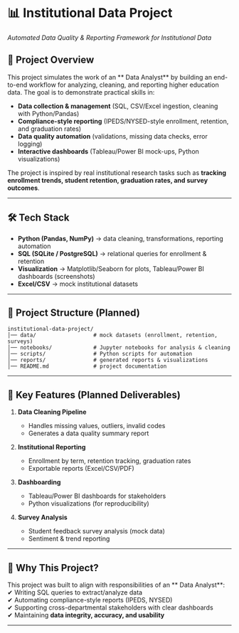 # 📊 Institutional Data Project  
_Automated Data Quality & Reporting Framework for Institutional Data_

## 🔎 Project Overview  
This project simulates the work of an ** Data Analyst** by building an end-to-end workflow for analyzing, cleaning, and reporting higher education data. The goal is to demonstrate practical skills in:  
- **Data collection & management** (SQL, CSV/Excel ingestion, cleaning with Python/Pandas)  
- **Compliance-style reporting** (IPEDS/NYSED-style enrollment, retention, and graduation rates)  
- **Data quality automation** (validations, missing data checks, error logging)  
- **Interactive dashboards** (Tableau/Power BI mock-ups, Python visualizations)  

The project is inspired by real institutional research tasks such as **tracking enrollment trends, student retention, graduation rates, and survey outcomes**.

---

## 🛠️ Tech Stack  
- **Python (Pandas, NumPy)** → data cleaning, transformations, reporting automation  
- **SQL (SQLite / PostgreSQL)** → relational queries for enrollment & retention  
- **Visualization** → Matplotlib/Seaborn for plots, Tableau/Power BI dashboards (screenshots)  
- **Excel/CSV** → mock institutional datasets  

---

## 📂 Project Structure (Planned)  
```
institutional-data-project/
│── data/                  # mock datasets (enrollment, retention, surveys)
│── notebooks/             # Jupyter notebooks for analysis & cleaning
│── scripts/               # Python scripts for automation
│── reports/               # generated reports & visualizations
│── README.md              # project documentation
```

---

## 🎯 Key Features (Planned Deliverables)  
1. **Data Cleaning Pipeline**  
   - Handles missing values, outliers, invalid codes  
   - Generates a data quality summary report  

2. **Institutional Reporting**  
   - Enrollment by term, retention tracking, graduation rates  
   - Exportable reports (Excel/CSV/PDF)  

3. **Dashboarding**  
   - Tableau/Power BI dashboards for stakeholders  
   - Python visualizations (for reproducibility)  

4. **Survey Analysis**  
   - Student feedback survey analysis (mock data)  
   - Sentiment & trend reporting  

---

## 📌 Why This Project?  
This project was built to align with responsibilities of an ** Data Analyst**:  
✔ Writing SQL queries to extract/analyze data  
✔ Automating compliance-style reports (IPEDS, NYSED)  
✔ Supporting cross-departmental stakeholders with clear dashboards  
✔ Maintaining **data integrity, accuracy, and usability**  

---


